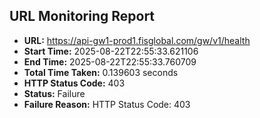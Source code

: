 ## URL Monitoring Report

- **URL:** https://api-gw1-prod1.fisglobal.com/gw/v1/health
- **Start Time:** 2025-08-22T22:55:33.621106
- **End Time:** 2025-08-22T22:55:33.760709
- **Total Time Taken:** 0.139603 seconds
- **HTTP Status Code:** 403
- **Status:** Failure
- **Failure Reason:** HTTP Status Code: 403
